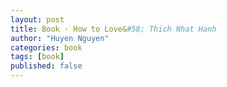 ```yaml
---
layout: post
title: Book · How to Love&#58; Thich Nhat Hanh
author: "Huyen Nguyen"
categories: book
tags: [book]
published: false
---
```


